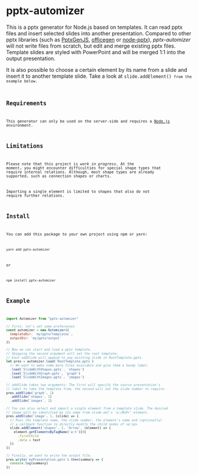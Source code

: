 # pptx-automizer
This is a pptx generator for Node.js based on templates. It can read pptx files and insert selected slides into another presentation. Compared to other pptx libraries (such as [PptxGenJS](https://github.com/gitbrent/PptxGenJS), [officegen](https://github.com/Ziv-Barber/officegen) or [node-pptx](https://github.com/heavysixer/node-pptx)), *pptx-automizer* will not write files from scratch, but edit and merge existing pptx files. Template slides are styled with PowerPoint and will be merged 1:1 into the output presentation.

It is also possible to choose a certain element by its name from a slide and insert it to another template slide. Take a look at <code>slide.addElement()<code> from the example below.

## Requirements
This generator can only be used on the server-side and requires a [Node.js](https://nodejs.org/en/download/package-manager/) environment.

## Limitations
Please note that this project is *work in progress*. At the moment, you might encounter difficulties for special shape types that require internal relations.
Although, most shape types are already supported, such as connection shapes or charts.

Importing a single element is limited to shapes that also do not require further relations.

## Install
You can add this package to your own project using npm or yarn:
```
yarn add pptx-automizer
```
or
```
npm install pptx-automizer
```

## Example
```js
import Automizer from "pptx-automizer"

// First, let's set some preferences
const automizer = new Automizer({
  templateDir: `my/pptx/templates`,
  outputDir: `my/pptx/output`
})

// Now we can start and load a pptx template.
// Skipping the second argument will set the root template.
// Each addSlide will append to any existing slide in RootTemplate.pptx.
let pres = automizer.load(`RootTemplate.pptx`)
  // We want to make some more files available and give them a handy label.
  .load(`SlideWithShapes.pptx`, 'shapes')
  .load(`SlideWithGraph.pptx`, 'graph')
  .load(`SlideWithImages.pptx`, 'images')

// addSlide takes two arguments: The first will specify the source presentation's
// label to take the template from, the second will set the slide number to require.
pres.addSlide('graph', 1)
  .addSlide('shapes', 1)
  .addSlide('images', 2)

// You can also select and import a single element from a template slide. The desired
// shape will be identified by its name from slide-xml's 'p:cNvPr'-element.
pres.addSlide('image', 1, (slide) => {
  // Pass the template name, the slide number, the element's name and (optionally)
  // a callback function to directly modify the child nodes of <p:sp>
  slide.addElement('shapes', 2, 'Arrow', (element) => {
    element.getElementsByTagName('a:t')[0]
      .firstChild
      .data = text
  })
})

// Finally, we want to write the output file.
pres.write(`myPresentation.pptx`).then(summary => {
  console.log(summary)
})
```
